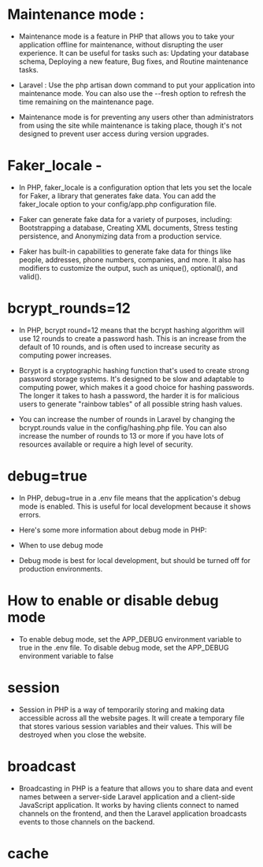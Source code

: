 # Maintenance mode :
- Maintenance mode is a feature in PHP that allows you to take your application offline for maintenance, without disrupting the user experience. It can be useful for tasks such as: Updating your database schema, Deploying a new feature, Bug fixes, and Routine maintenance tasks.


* Laravel : Use the php artisan down command to put your application into maintenance mode. You can also use the --fresh option to refresh the time remaining on the maintenance page.


- Maintenance mode is for preventing any users other than administrators from using the site while maintenance is taking place, though it's not designed to prevent user access during version upgrades.

# Faker_locale -

- In PHP, faker_locale is a configuration option that lets you set the locale for Faker, a library that generates fake data. You can add the faker_locale option to your config/app.php configuration file. 
 
- Faker can generate fake data for a variety of purposes, including: Bootstrapping a database, Creating XML documents, Stress testing persistence, and Anonymizing data from a production service. 
 
- Faker has built-in capabilities to generate fake data for things like people, addresses, phone numbers, companies, and more. It also has modifiers to customize the output, such as unique(), optional(), and valid(). 


# bcrypt_rounds=12

- In PHP, bcrypt round=12 means that the bcrypt hashing algorithm will use 12 rounds to create a password hash. This is an increase from the default of 10 rounds, and is often used to increase security as computing power increases.

- Bcrypt is a cryptographic hashing function that's used to create strong password storage systems. It's designed to be slow and adaptable to computing power, which makes it a good choice for hashing passwords. The longer it takes to hash a password, the harder it is for malicious users to generate "rainbow tables" of all possible string hash values. 

- You can increase the number of rounds in Laravel by changing the bcrypt.rounds value in the config/hashing.php file. You can also increase the number of rounds to 13 or more if you have lots of resources available or require a high level of security. 



# debug=true
- In PHP, debug=true in a .env file means that the application's debug mode is enabled. This is useful for local development because it shows errors. 
 
* Here's some more information about debug mode in PHP: 
 
* When to use debug mode
- Debug mode is best for local development, but should be turned off for production environments. 
 
# How to enable or disable debug mode
- To enable debug mode, set the APP_DEBUG environment variable to true in the .env file. To disable debug mode, set the APP_DEBUG environment variable to false

# session 

- Session in PHP is a way of temporarily storing and making data accessible across all the website pages. It will create a temporary file that stores various session variables and their values. This will be destroyed when you close the website.


# broadcast 
- Broadcasting in PHP is a feature that allows you to share data and event names between a server-side Laravel application and a client-side JavaScript application. It works by having clients connect to named channels on the frontend, and then the Laravel application broadcasts events to those channels on the backend. 
 

 # cache 
 